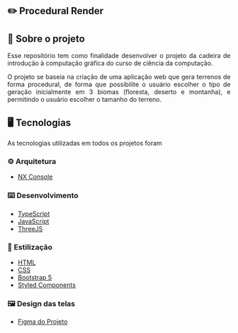## :pencil2: Procedural Render

## :file_folder: Sobre o projeto

<p align="justify">
  Esse repositório tem como finalidade desenvolver o projeto da cadeira de introdução à computação gráfica do curso de ciência da computação.
</p>
<p align="justify">
  O projeto se baseia na criação de uma aplicação web que gera terrenos de forma procedural, de forma que possibilite o usuário escolher o tipo de geração inicialmente em 3 biomas (floresta, deserto e montanha), e permitindo o usuário escolher o tamanho do terreno.
</p>

## :desktop_computer: Tecnologias

As tecnologias utilizadas em todos os projetos foram

### :gear: Arquitetura
- <a href="https://nx.dev/recipes/nx-console">NX Console</a>

### :keyboard: Desenvolvimento
- <a href="https://www.typescriptlang.org">TypeScript</a>
- <a href="https://developer.mozilla.org/en-US/docs/Web/JavaScript">JavaScript</a>
- <a href="https://threejs.org">ThreeJS</a>

### :art: Estilização
- <a href="https://developer.mozilla.org/en-US/docs/Web/HTML">HTML</a>
- <a href="https://developer.mozilla.org/en-US/docs/Web/CSS">CSS</a>
- <a href="https://getbootstrap.com/docs/5.0/getting-started/introduction/">Bootstrap 5</a>
- <a href="https://styled-components.com">Styled Components</a>

### :framed_picture: Design das telas
- <a href="https://www.figma.com/file/TknTfh7qs9neG7AbgT4seG/Procedural-Render?node-id=0%3A1&t=ezZdxKeLdofJ4jm1-1" />Figma do Projeto</a>
